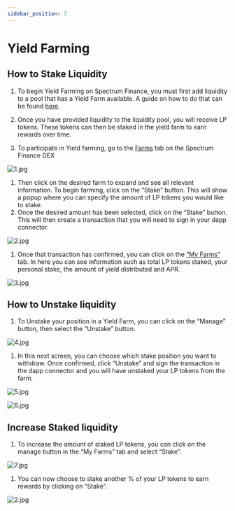 ```yaml
---
sidebar_position: 7
---
```


# Yield Farming

## How to Stake Liquidity

1. To begin Yield Farming on Spectrum Finance, you must first add liquidity to a pool that has a Yield Farm available. A guide on how to do that can be found [here](https://docs.spectrum.fi/docs/user-guides/how-to-add-liquidity/).

1. Once you have provided liquidity to the liquidity pool, you will receive LP tokens. These tokens can then be staked in the yield farm to earn rewards over time.
2. To participate in Yield farming, go to the [Farms](https://app.spectrum.fi/ergo/farms) tab on the Spectrum Finance DEX

![1.jpg](/img/user-guides/yield-farming/yf-1.png)

1. Then click on the desired farm to expand and see all relevant information. To begin farming, click on the “Stake” button. This will show a popup where you can specify the amount of LP tokens you would like to stake.
2. Once the desired amount has been selected, click on the “Stake” button. This will then create a transaction that you will need to sign in your dapp connector.

![2.jpg](/img/user-guides/yield-farming/yf-2.png)

1. Once that transaction has confirmed, you can click on the [“My Farms”](https://app.spectrum.fi/ergo/farm) tab. In here you can see information such as total LP tokens staked, your personal stake, the amount of yield distributed and APR.

![3.jpg](/img/user-guides/yield-farming/yf-3.png)

## How to Unstake liquidity

1. To Unstake your position in a Yield Farm, you can click on the “Manage” button, then select the “Unstake” button.

![4.jpg](/img/user-guides/yield-farming/yf-4.png)

1. In this next screen, you can choose which stake position you want to withdraw. Once confirmed, click “Unstake” and sign the transaction in the dapp connector and you will have unstaked your LP tokens from the farm.

![5.jpg](/img/user-guides/yield-farming/yf-5.png)

![6.jpg](/img/user-guides/yield-farming/yf-6.png)

## Increase Staked liquidity

1. To increase the amount of staked LP tokens, you can click on the manage button in the “My Farms” tab and select “Stake”.

![7.jpg](/img/user-guides/yield-farming/yf-7.png)

1. You can now choose to stake another % of your LP tokens to earn rewards by clicking on “Stake”.

![2.jpg](/img/user-guides/yield-farming/yf-2.png)